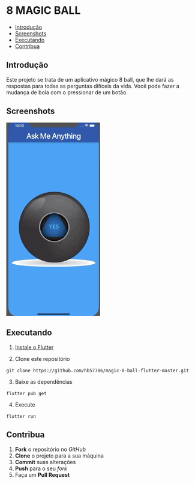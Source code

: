 # 8 MAGIC BALL

* [Introdução](#introdução)
* [Screenshots](#screenshots)
* [Executando](#executando)
* [Contribua](#contribua)

## Introdução

Este projeto se trata de um aplicativo mágico 8 ball, que lhe dará as respostas para todas as perguntas difíceis da vida. Você pode fazer a mudança de bola com o pressionar de um botão.

## Screenshots

<p float="left">
  <img src="/screenshots/8-ball-flutter-gif.gif" width="250" />
</p>

## Executando

1. [Instale o Flutter](https://flutter.dev/docs/get-started/install)

2. Clone este repositório

```
git clone https://github.com/hb57786/magic-8-ball-flutter-master.git
```

3. Baixe as dependências

```
flutter pub get
```

4. Execute

```
flutter run
```

## Contribua

1. **Fork** o repositório no *GitHub*
2. **Clone** o projeto para a sua máquina
3. **Commit** suas alterações 
4. **Push** para o seu *fork*
5. Faça um **Pull Request**
